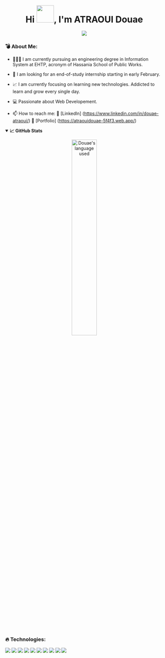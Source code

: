 <h1 align="center">Hi <img src="https://github.com/mitul3737/mitul3737/blob/main/Wave.gif" height="55px" width="55px">, I'm ATRAOUI Douae</h1>
                                            
<!--   <a href="https://github.com/DenverCoder1/readme-typing-svg"> -->
<p align="center"><img src="https://readme-typing-svg.herokuapp.com?color=E22FE4&width=380&height=45&lines=Nice+To+Meet+You+...;Welcome+To+My+GitHub+Profile...&center=true"></a>
</p>

<h3><b>💣 About Me: </b></h3>

  - 👩🏻‍💻 I am currently pursuing an engineering degree in Information System at EHTP, acronym of Hassania School of Public Works.
  
  - 🔎 I am looking for an end-of-study internship starting in early February.
  
  - 📈 I am currently focusing on learning new technologies. Addicted to learn and grow every single day.
  
  - 💻 Passionate about Web Developement.
  
  - 📫 How to reach me: 
                🏢 [LinkedIn] (https://www.linkedin.com/in/douae-atraoui/)
                🔗 [Portfolio] (https://atraouidouae-5f4f3.web.app/)
           

<details open="">
  <summary><b>📈 GitHub Stats</b></summary>
  <p align="center">
    <a href="https://github.com/DouaeAtraoui/DouaeAtraoui"><img alt="Douae's language used" src="https://github-readme-stats.vercel.app/api/top-langs/?username=DouaeAtraoui&layout=compact&langs_count=8&theme=gruvbox" width=40%/></a>
</details>

<h3><b>🔥 Technologies: </b></h3>
<img src="https://img.shields.io/badge/react-%2320232a.svg?style=for-the-badge&logo=react&logoColor=%2361DAFB"/>
<img src="https://img.shields.io/badge/java-%23ED8B00.svg?style=for-the-badge&logo=java&logoColor=white"/>
<img src="https://img.shields.io/badge/spring-%236DB33F.svg?style=for-the-badge&logo=spring&logoColor=white"/>
<img src="https://img.shields.io/badge/angular-%23DD0031.svg?style=for-the-badge&logo=angular&logoColor=white" />
<img src="https://img.shields.io/badge/Ionic-%233880FF.svg?style=for-the-badge&logo=Ionic&logoColor=white"/>
<img src="https://img.shields.io/badge/node.js-6DA55F?style=for-the-badge&logo=node.js&logoColor=white"/>
<img src="https://img.shields.io/badge/express.js-%23404d59.svg?style=for-the-badge&logo=express&logoColor=%2361DAFB"/>
<img src="https://img.shields.io/badge/html5-%23E34F26.svg?style=for-the-badge&logo=html5&logoColor=white"/>
<img src="https://img.shields.io/badge/typescript-%23007ACC.svg?style=for-the-badge&logo=typescript&logoColor=white"/>
<img src="https://img.shields.io/badge/javascript-%23323330.svg?style=for-the-badge&logo=javascript&logoColor=%23F7DF1E"/>
